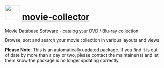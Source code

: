# <img src="https://cdn.jsdelivr.net/gh/mkevenaar/chocolatey-packages@55b0b824aa79ab37ea68da3a5ad90ba0cd9e7e07/icons/movie-collector.png" width="48" height="48"/> [movie-collector](https://chocolatey.org/packages/movie-collector)

Movie Database Software - catalog your DVD / Blu-ray collection

Browse, sort and search your movie collection in various layouts and views

**Please Note**: This is an automatically updated package. If you find it is
out of date by more than a day or two, please contact the maintainer(s) and
let them know the package is no longer updating correctly.

